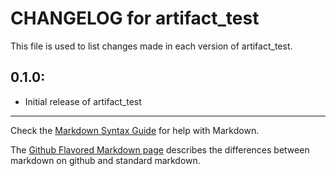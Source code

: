 # CHANGELOG for artifact_test

This file is used to list changes made in each version of artifact_test.

## 0.1.0:

* Initial release of artifact_test

- - - 
Check the [Markdown Syntax Guide](http://daringfireball.net/projects/markdown/syntax) for help with Markdown.

The [Github Flavored Markdown page](http://github.github.com/github-flavored-markdown/) describes the differences between markdown on github and standard markdown.

